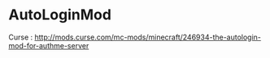 # AutoLoginMod
Curse : http://mods.curse.com/mc-mods/minecraft/246934-the-autologin-mod-for-authme-server
